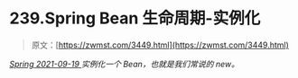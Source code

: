 <!--yml
category: 未分类
date: 0001-01-01 00:00:00
-->

# 239.Spring Bean 生命周期-实例化

> 原文：[https://zwmst.com/3449.html](https://zwmst.com/3449.html)

   [ *Spring* ](https://zwmst.com/spring)*[ <time datetime="2021-09-19T19:23:25+08:00"> 2021-09-19 </time> ](https://zwmst.com/3449.html)  实例化一个 Bean，也就是我们常说的 new。*